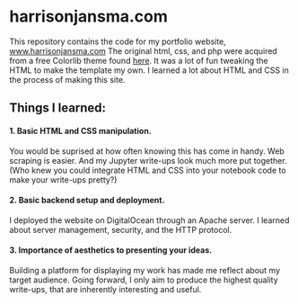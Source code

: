 # harrisonjansma.com

This repository contains the code for my portfolio website, www.harrisonjansma.com The original html, css, and php were acquired from a free Colorlib theme found <a href="https://colorlib.com/wp/template/personal/">here</a>. It was a lot of fun tweaking the HTML to make the template my own. I learned a lot about HTML and CSS in the process of making this site.

## Things I learned:

#### 1. Basic HTML and CSS manipulation.

You would be suprised at how often knowing this has come in handy. Web scraping is easier. And my Jupyter write-ups look much more put together. (Who knew you could integrate HTML and CSS into your notebook code to make your write-ups pretty?)

#### 2. Basic backend setup and deployment.

I deployed the website on DigitalOcean through an Apache server. I learned about server management, security, and the HTTP protocol.

#### 3. Importance of aesthetics to presenting your ideas.

Building a platform for displaying my work has made me reflect about my target audience. Going forward, I only aim to produce the highest quality write-ups, that are inherently interesting and useful.
